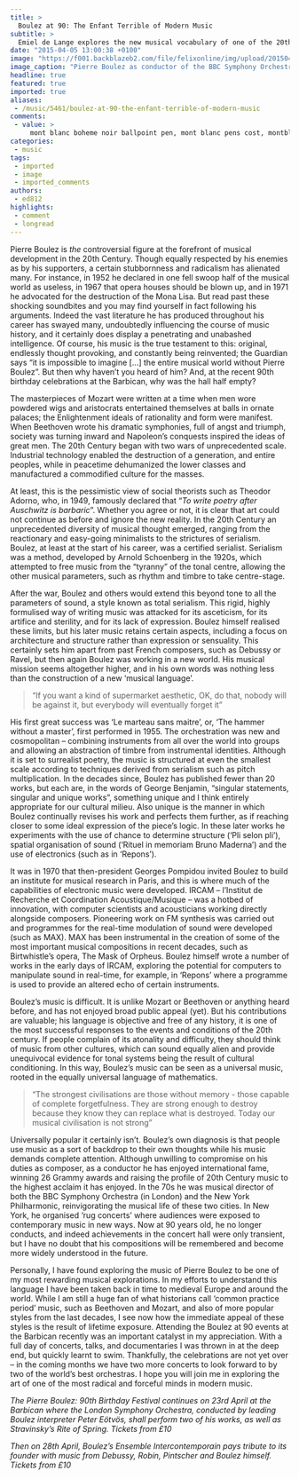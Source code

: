 ```yaml
---
title: >
  Boulez at 90: The Enfant Terrible of Modern Music
subtitle: >
  Emiel de Lange explores the new musical vocabulary of one of the 20th century’s most controversial composers
date: "2015-04-05 13:00:38 +0100"
image: "https://f001.backblazeb2.com/file/felixonline/img/upload/201504051350-km2612-tumblr_mz1ze5vzzv1rk7b35o1_1280.jpg"
image_caption: "Pierre Boulez as conductor of the BBC Symphony Orchestra"
headline: true
featured: true
imported: true
aliases:
 - /music/5461/boulez-at-90-the-enfant-terrible-of-modern-music
comments:
 - value: >
     mont blanc boheme noir ballpoint pen, mont blanc pens cost, montblanc meisterstuck classique gold rollerball pen, michael kors shoulder bags, 6pm ugg coupon code, cheap uggs mens boots, light pink tall uggs, uggs outlet locations, michael kors handbags selma, michael kors rain boots, new michael kors bags, mont blanc pens canada, montblanc cruise collection coral, montblanc unicef pen price, mont blanc fountain pens history, michael kors black boots, michael kors red handbags, how do you know if ugg boots are real, michael kors bucket bag, saffiano leather michael kors <br>cheapest price ugg boots http://clearound.com/defult/id=cheapest-price-ugg-boots-h4331.php,mont blanc gold ballpoint pen, mont blanc pens discount prices, r mont blanc organiser refills, michael kors perfume gift set, black sparkle ugg boots cheap, kensington ugg boots sale uk, navy blue uggs on sale, ugg style boots under 20, michael kors crossbody jet set, michael kors runway, Montblanc Boutique Locations, mont blanc pens greenville sc, mont
categories:
 - music
tags:
 - imported
 - image
 - imported_comments
authors:
 - ed812
highlights:
 - comment
 - longread
---
```


Pierre Boulez is _the_ controversial figure at the forefront of musical development in the 20th Century. Though equally respected by his enemies as by his supporters, a certain stubbornness and radicalism has alienated many. For instance, in 1952 he declared in one fell swoop half of the musical world as useless, in 1967 that opera houses should be blown up, and in 1971 he advocated for the destruction of the Mona Lisa. But read past these shocking soundbites and you may find yourself in fact following his arguments. Indeed the vast literature he has produced throughout his career has swayed many, undoubtedly influencing the course of music history, and it certainly does display a penetrating and unabashed intelligence. Of course, his music is the true testament to this: original, endlessly thought provoking, and constantly being reinvented; the Guardian says “it is impossible to imagine […] the entire musical world without Pierre Boulez”. But then why haven’t you heard of him? And, at the recent 90th birthday celebrations at the Barbican, why was the hall half empty?

The masterpieces of Mozart were written at a time when men wore powdered wigs and aristocrats entertained themselves at balls in ornate palaces; the Enlightenment ideals of rationality and form were manifest. When Beethoven wrote his dramatic symphonies, full of angst and triumph, society was turning inward and Napoleon’s conquests inspired the ideas of great men. The 20th Century began with two wars of unprecedented scale. Industrial technology enabled the destruction of a generation, and entire peoples, while in peacetime dehumanized the lower classes and manufactured a commodified culture for the masses.

At least, this is the pessimistic view of social theorists such as Theodor Adorno, who, in 1949, famously declared that “_To write poetry after Auschwitz is barbaric_”. Whether you agree or not, it is clear that art could not continue as before and ignore the new reality. In the 20th Century an unprecedented diversity of musical thought emerged, ranging from the reactionary and easy-going minimalists to the strictures of serialism. Boulez, at least at the start of his career, was a certified serialist. Serialism was a method, developed by Arnold Schoenberg in the 1920s, which attempted to free music from the “tyranny” of the tonal centre, allowing the other musical parameters, such as rhythm and timbre to take centre-stage.

After the war, Boulez and others would extend this beyond tone to all the parameters of sound, a style known as total serialism. This rigid, highly formulised way of writing music was attacked for its asceticism, for its artifice and sterility, and for its lack of expression. Boulez himself realised these limits, but his later music retains certain aspects, including a focus on architecture and structure rather than expression or sensuality. This certainly sets him apart from past French composers, such as Debussy or Ravel, but then again Boulez was working in a new world. His musical mission seems altogether higher, and in his own words was nothing less than the construction of a new ‘musical language’.

> “If you want a kind of supermarket aesthetic, OK, do that, nobody will be against it, but everybody will eventually forget it”

His first great success was ‘Le marteau sans maitre’, or, ‘The hammer without a master’, first performed in 1955. The orchestration was new and cosmopolitan – combining instruments from all over the world into groups and allowing an abstraction of timbre from instrumental identities. Although it is set to surrealist poetry, the music is structured at even the smallest scale according to techniques derived from serialism such as pitch multiplication. In the decades since, Boulez has published fewer than 20 works, but each are, in the words of George Benjamin, “singular statements, singular and unique works”, something unique and I think entirely appropriate for our cultural milieu. Also unique is the manner in which Boulez continually revises his work and perfects them further, as if reaching closer to some ideal expression of the piece’s logic. In these later works he experiments with the use of chance to determine structure (‘Pli selon pli’), spatial organisation of sound (‘Rituel in memoriam Bruno Maderna’) and the use of electronics (such as in ‘Repons’).

It was in 1970 that then-president Georges Pompidou invited Boulez to build an institute for musical research in Paris, and this is where much of the capabilities of electronic music were developed. IRCAM – l’Institut de Recherche et Coordination Acoustique/Musique – was a hotbed of innovation, with computer scientists and acousticians working directly alongside composers. Pioneering work on FM synthesis was carried out and programmes for the real-time modulation of sound were developed (such as MAX). MAX has been instrumental in the creation of some of the most important musical compositions in recent decades, such as Birtwhistle’s opera, The Mask of Orpheus. Boulez himself wrote a number of works in the early days of IRCAM, exploring the potential for computers to manipulate sound in real-time, for example, in ‘Repons’ where a programme is used to provide an altered echo of certain instruments.

Boulez’s music is difficult. It is unlike Mozart or Beethoven or anything heard before, and has not enjoyed broad public appeal (yet). But his contributions are valuable; his language is objective and free of any history, it is one of the most successful responses to the events and conditions of the 20th century. If people complain of its atonality and difficulty, they should think of music from other cultures, which can sound equally alien and provide unequivocal evidence for tonal systems being the result of cultural conditioning. In this way, Boulez’s music can be seen as a universal music, rooted in the equally universal language of mathematics.

> “The strongest civilisations are those without memory - those capable of complete forgetfulness. They are strong enough to destroy because they know they can replace what is destroyed. Today our musical civilisation is not strong”

Universally popular it certainly isn’t. Boulez’s own diagnosis is that people use music as a sort of backdrop to their own thoughts while his music demands complete attention. Although unwilling to compromise on his duties as composer, as a conductor he has enjoyed international fame, winning 26 Grammy awards and raising the profile of 20th Century music to the highest acclaim it has enjoyed. In the 70s he was musical director of both the BBC Symphony Orchestra (in London) and the New York Philharmonic, reinvigorating the musical life of these two cities. In New York, he organised ‘rug concerts’ where audiences were exposed to contemporary music in new ways. Now at 90 years old, he no longer conducts, and indeed achievements in the concert hall were only transient, but I have no doubt that his compositions will be remembered and become more widely understood in the future.

Personally, I have found exploring the music of Pierre Boulez to be one of my most rewarding musical explorations. In my efforts to understand this language I have been taken back in time to medieval Europe and around the world. While I am still a huge fan of what historians call ‘common practice period’ music, such as Beethoven and Mozart, and also of more popular styles from the last decades, I see now how the immediate appeal of these styles is the result of lifetime exposure. Attending the Boulez at 90 events at the Barbican recently was an important catalyst in my appreciation. With a full day of concerts, talks, and documentaries I was thrown in at the deep end, but quickly learnt to swim. Thankfully, the celebrations are not yet over – in the coming months we have two more concerts to look forward to by two of the world’s best orchestras. I hope you will join me in exploring the art of one of the most radical and forceful minds in modern music.

_The Pierre Boulez: 90th Birthday Festival continues on 23rd April at the Barbican where the London Symphony Orchestra, conducted by leading Boulez interpreter Peter Eötvös, shall perform two of his works, as well as Stravinsky’s Rite of Spring. Tickets from £10_

_Then on 28th April, Boulez’s Ensemble Intercontemporain pays tribute to its founder with music from Debussy, Robin, Pintscher and Boulez himself. Tickets from £10_
